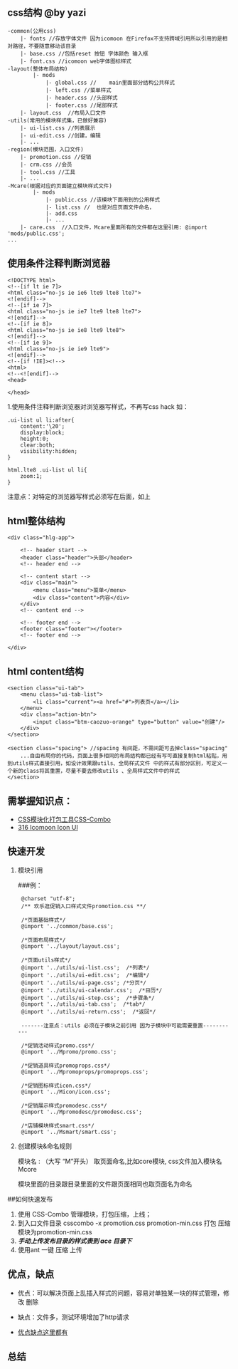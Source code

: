 ## css结构 @by yazi
	-common(公用css)
		|- fonts //存放字体文件 因为icomoon 在Firefox不支持跨域引用所以引用的是相对路径，不要随意移动该目录
		|- base.css //包括reset 按钮 字体颜色 输入框
		|- font.css //icomoon web字体图标样式
	-layout(整体布局结构)
			|- mods
				|- global.css //	main里面部分结构公共样式
				|- left.css //菜单样式
				|- header.css //头部样式
				|- footer.css //尾部样式
		|- layout.css  //布局入口文件
	-utils(常用的模块样式集，已做好兼容)
		|- ui-list.css //列表展示
		|- ui-edit.css //创建，编辑	
		|- ...
	-region(模块范围，入口文件)
		|- promotion.css //促销
		|- crm.css //会员
		|- tool.css //工具
		|- ...
	-Mcare(根据对应的页面建立模块样式文件)
			|- mods
				|- public.css //该模块下面用到的公用样式
				|- list.css //	也是对应页面文件命名，
				|- add.css 
				|- ...
		|- care.css  //入口文件，Mcare里面所有的文件都在这里引用: @import 'mods/public.css';
	...

## 使用条件注释判断浏览器
	<!DOCTYPE html>
	<!--[if lt ie 7]>
	<html class="no-js ie ie6 lte9 lte8 lte7">
	<![endif]-->
	<!--[if ie 7]>
	<html class="no-js ie ie7 lte9 lte8 lte7"> 
	<![endif]-->
	<!--[if ie 8]>
	<html class="no-js ie ie8 lte9 lte8"> 
	<![endif]-->
	<!--[if ie 9]>
	<html class="no-js ie ie9 lte9"> 
	<![endif]-->
	<!--[if !IE]><!-->
	<html> 
	<!--<![endif]-->
	<head>
	
	</head>

1.使用条件注释判断浏览器对浏览器写样式，不再写css hack 如：

	.ui-list ul li:after{ 
		content:'\20'; 
		display:block; 
		height:0; 
		clear:both; 
		visibility:hidden;
	}

	html.lte8 .ui-list ul li{ 
		zoom:1;
	}

注意点：对特定的浏览器写样式必须写在后面，如上

## html整体结构

	<div class="hlg-app">
 
		<!-- header start -->
		<header class="header">头部</header>
		<!-- header end -->
		
		<!-- content start -->
		<div class="main">
			<menu class="menu">菜单</menu>
			<div class="content">内容</div>
		</div>
		<!-- content end -->
		
		<!-- footer end -->
		<footer class="footer"></footer>
		<!-- footer end --> 
	 
	</div>	

## html content结构
	<section class="ui-tab">
		<menu class="ui-tab-list">
			<li class="current"><a href="#">列表页</a></li>
		</menu>
		<div class="action-btn">
			<input class="btm-caozuo-orange" type="button" value="创建"/>
		</div>
	</section>
	
	<section class="spacing"> //spacing 有间距，不需间距可去掉class="spacing"
		...自由布局你的代码，页面上很多相同的布局结构都已经有写可直接复制html粘贴，用到utils样式直接引用，如设计效果跟utils、全局样式文件 中的样式有部分区别，可定义一个新的class将其重置，尽量不要去修改utils 、全局样式文件中的样式
	</section>

## 需掌握知识点： 
-  [CSS模块化打包工具CSS-Combo](http://www.36ria.com/5898)
-  [316 Icomoon Icon UI](http://www.w3cplus.com/demo/icomoon-icon-ui.html)

## 快速开发
1. 模块引用 

	###例：	

		@charset "utf-8";
	 	/** 欢乐逛促销入口样式文件promotion.css **/

		/*页面基础样式*/
		@import '../common/base.css';
		
		/*页面布局样式*/
		@import '../layout/layout.css';
		 
		/*页面utils样式*/
		@import '../utils/ui-list.css';  /*列表*/
		@import '../utils/ui-edit.css';  /*编辑*/
		@import '../utils/ui-page.css'; /*分页*/
		@import '../utils/ui-calendar.css';  /*日历*/
		@import '../utils/ui-step.css';  /*步骤条*/
		@import '../utils/ui-tab.css';  /*tab*/
		@import '../utils/ui-return.css';  /*返回*/

		-------注意点：utils 必须在子模块之前引用 因为子模块中可能需要重置-----------
		
		/*促销活动样式promo.css*/
		@import '../Mpromo/promo.css';
		
		/*促销道具样式promoprops.css*/
		@import '../Mpromoprops/promoprops.css';
		
		/*促销图标样式icon.css*/
		@import '../Micon/icon.css';
		
		/*促销展示样式promodesc.css*/
		@import '../Mpromodesc/promodesc.css';
		
		/*店铺模块样式smart.css*/
		@import '../Msmart/smart.css';

2. 创建模块&命名规则

	模块名 : （大写 “M”开头） 取页面命名,比如core模块, css文件加入模块名 Mcore 
	
	模块里面的目录跟目录里面的文件跟页面相同也取页面名为命名


##如何快速发布

1.  使用 CSS-Combo 管理模块，打包压缩，上线；
2.  到入口文件目录 csscombo -x promotion.css promotion-min.css 打包 压缩模块为promotion-min.css
3.  ***手动上传发布目录的样式表到 ace 目录下*** 
4.  使用ant 一键 压缩 上传 

## 优点，缺点

-  优点：可以解决页面上乱插入样式的问题，容易对单独某一块的样式管理，修改 删除
  
-  缺点：文件多，测试环境增加了http请求
 
-  [优点缺点这里都有](http://www.36ria.com/5898)

## 总结